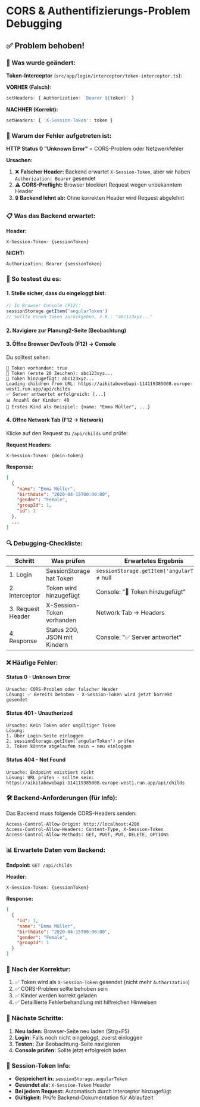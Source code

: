 # CORS & Authentifizierungs-Problem Debugging

## ✅ Problem behoben!

### 🔧 Was wurde geändert:

**Token-Interceptor** (`src/app/login/interceptor/token-interceptor.ts`):

**VORHER (Falsch):**
```typescript
setHeaders: { Authorization: `Bearer ${token}` }
```

**NACHHER (Korrekt):**
```typescript
setHeaders: { 'X-Session-Token': token }
```

### 🎯 Warum der Fehler aufgetreten ist:

**HTTP Status 0 "Unknown Error"** = CORS-Problem oder Netzwerkfehler

**Ursachen:**
1. ❌ **Falscher Header:** Backend erwartet `X-Session-Token`, aber wir haben `Authorization: Bearer` gesendet
2. ⚠️ **CORS-Preflight:** Browser blockiert Request wegen unbekanntem Header
3. 🔒 **Backend lehnt ab:** Ohne korrekten Header wird Request abgelehnt

### 📋 Was das Backend erwartet:

**Header:**
```
X-Session-Token: {sessionToken}
```

**NICHT:**
```
Authorization: Bearer {sessionToken}
```

### 🧪 So testest du es:

#### 1. **Stelle sicher, dass du eingeloggt bist:**

```typescript
// In Browser Console (F12):
sessionStorage.getItem('angularToken')
// Sollte einen Token zurückgeben, z.B.: "abc123xyz..."
```

#### 2. **Navigiere zur Planung2-Seite (Beobachtung)**

#### 3. **Öffne Browser DevTools (F12) → Console**

Du solltest sehen:
```
🔑 Token vorhanden: true
🔑 Token (erste 20 Zeichen): abc123xyz...
🔑 Token hinzugefügt: abc123xyz...
Loading children from URL: https://aikitabewebapi-114119385008.europe-west1.run.app/api/childs
✅ Server antwortet erfolgreich: [...]
📊 Anzahl der Kinder: 40
👶 Erstes Kind als Beispiel: {name: "Emma Müller", ...}
```

#### 4. **Öffne Network Tab (F12 → Network)**

Klicke auf den Request zu `/api/childs` und prüfe:

**Request Headers:**
```
X-Session-Token: {dein-token}
```

**Response:**
```json
[
  {
    "name": "Emma Müller",
    "birthdate": "2020-04-15T00:00:00",
    "gender": "Female",
    "groupId": 1,
    "id": 1
  },
  ...
]
```

### 🔍 Debugging-Checkliste:

| Schritt | Was prüfen | Erwartetes Ergebnis |
|---------|-----------|---------------------|
| 1. Login | SessionStorage hat Token | `sessionStorage.getItem('angularToken')` ≠ null |
| 2. Interceptor | Token wird hinzugefügt | Console: "🔑 Token hinzugefügt" |
| 3. Request Header | X-Session-Token vorhanden | Network Tab → Headers |
| 4. Response | Status 200, JSON mit Kindern | Console: "✅ Server antwortet" |

### ❌ Häufige Fehler:

#### **Status 0 - Unknown Error**
```
Ursache: CORS-Problem oder falscher Header
Lösung: ✅ Bereits behoben - X-Session-Token wird jetzt korrekt gesendet
```

#### **Status 401 - Unauthorized**
```
Ursache: Kein Token oder ungültiger Token
Lösung: 
1. Über Login-Seite einloggen
2. sessionStorage.getItem('angularToken') prüfen
3. Token könnte abgelaufen sein → neu einloggen
```

#### **Status 404 - Not Found**
```
Ursache: Endpoint existiert nicht
Lösung: URL prüfen - sollte sein:
https://aikitabewebapi-114119385008.europe-west1.run.app/api/childs
```

### 🛠️ Backend-Anforderungen (für Info):

Das Backend muss folgende CORS-Headers senden:

```
Access-Control-Allow-Origin: http://localhost:4200
Access-Control-Allow-Headers: Content-Type, X-Session-Token
Access-Control-Allow-Methods: GET, POST, PUT, DELETE, OPTIONS
```

### 📊 Erwartete Daten vom Backend:

**Endpoint:** `GET /api/childs`

**Header:**
```
X-Session-Token: {sessionToken}
```

**Response:**
```json
[
  {
    "id": 1,
    "name": "Emma Müller",
    "birthdate": "2020-04-15T00:00:00",
    "gender": "Female",
    "groupId": 1
  }
]
```

### 🎉 Nach der Korrektur:

1. ✅ Token wird als `X-Session-Token` gesendet (nicht mehr `Authorization`)
2. ✅ CORS-Problem sollte behoben sein
3. ✅ Kinder werden korrekt geladen
4. ✅ Detaillierte Fehlerbehandlung mit hilfreichen Hinweisen

### 📝 Nächste Schritte:

1. **Neu laden:** Browser-Seite neu laden (Strg+F5)
2. **Login:** Falls noch nicht eingeloggt, zuerst einloggen
3. **Testen:** Zur Beobachtung-Seite navigieren
4. **Console prüfen:** Sollte jetzt erfolgreich laden

### 🔑 Session-Token Info:

- **Gespeichert in:** `sessionStorage.angularToken`
- **Gesendet als:** `X-Session-Token` Header
- **Bei jedem Request:** Automatisch durch Interceptor hinzugefügt
- **Gültigkeit:** Prüfe Backend-Dokumentation für Ablaufzeit
